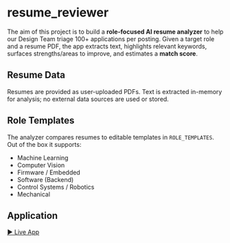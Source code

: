 # resume_reviewer

The aim of this project is to build a **role-focused AI resume analyzer** to help our Design Team triage 100+ applications per posting. Given a target role and a resume PDF, the app extracts text, highlights relevant keywords, surfaces strengths/areas to improve, and estimates a **match score**.

## Resume Data
Resumes are provided as user-uploaded PDFs. Text is extracted in-memory for analysis; no external data sources are used or stored.

## Role Templates
The analyzer compares resumes to editable templates in `ROLE_TEMPLATES`. Out of the box it supports:
- Machine Learning
- Computer Vision
- Firmware / Embedded
- Software (Backend)
- Control Systems / Robotics
- Mechanical

## Application
[▶ Live App](https://resumereviewerforrobosoccer.streamlit.app/) 
